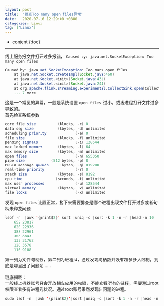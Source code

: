 ```yaml
---
layout: post
title:  "排查Too many open files异常"
date:   2020-07-16 12:29:00 +0800
categories: Linux
tag: ['Linux']
---
```


* content
{:toc}

---

线上服务报文件打开过多报错， `Caused by: java.net.SocketException: Too many open files` 
```java
Caused by: java.net.SocketException: Too many open files
	at java.net.Socket.createImpl(Socket.java:460)
	at java.net.Socket.<init>(Socket.java:431)
	at java.net.Socket.<init>(Socket.java:244)
	at org.apache.flink.streaming.experimental.CollectSink.open(CollectSink.java:80)
	... 7 more
```
这是一个常见的异常，一般是系统设置 `open files`  过小，或者进程打开文件过多导致的。<br />首先检查系统参数
```java
core file size          (blocks, -c) 0
data seg size           (kbytes, -d) unlimited
scheduling priority             (-e) 0
file size               (blocks, -f) unlimited
pending signals                 (-i) 128544
max locked memory       (kbytes, -l) 64
max memory size         (kbytes, -m) unlimited
open files                      (-n) 655350
pipe size            (512 bytes, -p) 8
POSIX message queues     (bytes, -q) 819200
real-time priority              (-r) 0
stack size              (kbytes, -s) 8192
cpu time               (seconds, -t) unlimited
max user processes              (-u) 128544
virtual memory          (kbytes, -v) unlimited
file locks                      (-x) unlimited
```
发现 `open files` 设置正常，接下来需要排查是哪个进程出现文件打开过多或者句柄未释放问题
```java
lsof -n  |awk '{print$2}'|sort |uniq -c |sort -k 1 -n -r |head -n 10  
    652 23817
    620 22936
    388 22961
    308 8843
    132 31762
    120 3578
    116 9108    
```
第一列为文件句柄数，第二列为进程id，通过发现句柄数并没有超多多大限制，到底是哪里出了问题呢……<br />
<br />谜底揭晓：<br />一般线上机器账号只会开放相应应用的权限，不能查看所有的进程，需要通过root权限查看多有进程的状况。通过root账号果然发现出问题的进程。
```java
sudo lsof -n  |awk '{print$2}'|sort |uniq -c |sort -k 1 -n -r |head -n 10
    
```


